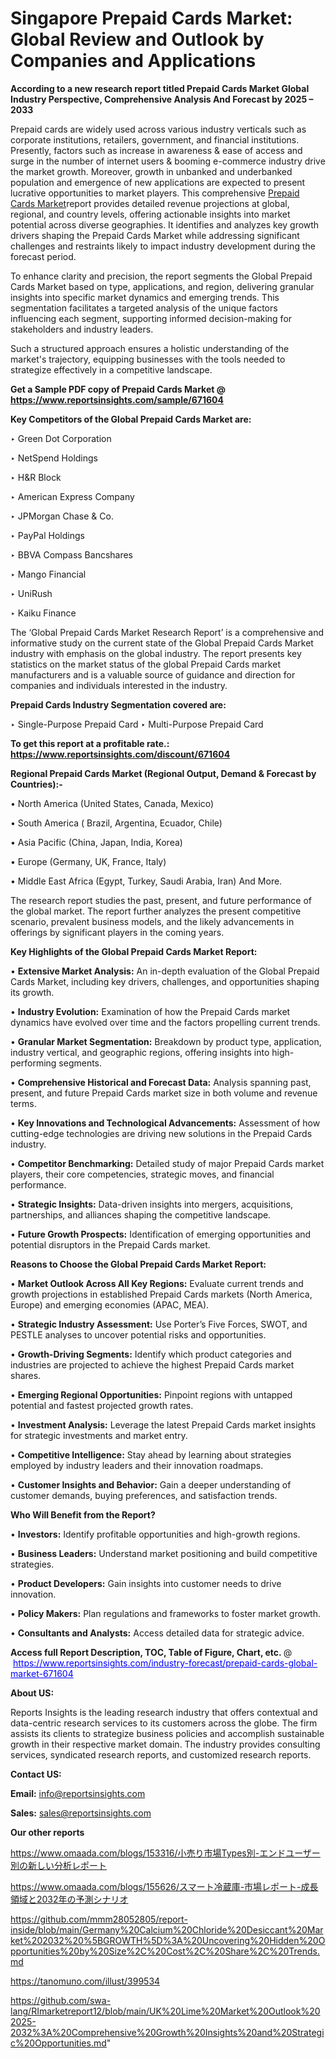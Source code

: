 # Singapore Prepaid Cards Market: Global Review and Outlook by Companies and Applications

<strong>According to a new research report titled Prepaid Cards Market Global Industry Perspective, Comprehensive Analysis And Forecast by 2025 – 2033</strong>

Prepaid cards are widely used across various industry verticals such as corporate institutions, retailers, government, and financial institutions. Presently, factors such as increase in awareness & ease of access and surge in the number of internet users & booming e-commerce industry drive the market growth. Moreover, growth in unbanked and underbanked population and emergence of new applications are expected to present lucrative opportunities to market players. This comprehensive <a href=https://www.reportsinsights.com/sample/671604>Prepaid Cards Market</a>report provides detailed revenue projections at global, regional, and country levels, offering actionable insights into market potential across diverse geographies. It identifies and analyzes key growth drivers shaping the Prepaid Cards Market while addressing significant challenges and restraints likely to impact industry development during the forecast period.

To enhance clarity and precision, the report segments the Global Prepaid Cards Market based on type, applications, and region, delivering granular insights into specific market dynamics and emerging trends. This segmentation facilitates a targeted analysis of the unique factors influencing each segment, supporting informed decision-making for stakeholders and industry leaders.

Such a structured approach ensures a holistic understanding of the market's trajectory, equipping businesses with the tools needed to strategize effectively in a competitive landscape.

<strong>Get a Sample PDF copy of Prepaid Cards Market </strong><strong>@<a href=https://www.reportsinsights.com/sample/671604 style=color:#0000ff;> https://www.reportsinsights.com/sample/671604</a></strong></font>

<strong>Key Competitors of the Global Prepaid Cards Market are:</strong>

‣ Green Dot Corporation

‣ NetSpend Holdings

‣ H&R Block

‣ American Express Company

‣ JPMorgan Chase & Co.

‣ PayPal Holdings

‣ BBVA Compass Bancshares

‣ Mango Financial

‣ UniRush

‣ Kaiku Finance

The ‘Global Prepaid Cards Market Research Report’ is a comprehensive and informative study on the current state of the Global Prepaid Cards Market industry with emphasis on the global industry. The report presents key statistics on the market status of the global Prepaid Cards market manufacturers and is a valuable source of guidance and direction for companies and individuals interested in the industry.

<strong>Prepaid Cards Industry Segmentation covered are:</strong>

‣ Single-Purpose Prepaid Card
‣ Multi-Purpose Prepaid Card

<strong>To get this report at a profitable rate.: <a href=https://www.reportsinsights.com/discount/671604 style=color:#0000ff;>https://www.reportsinsights.com/discount/671604</a></strong></font>

<strong>Regional Prepaid Cards Market (Regional Output, Demand &amp; Forecast by Countries):-</strong>

• North America (United States, Canada, Mexico)

• South America ( Brazil, Argentina, Ecuador, Chile)

• Asia Pacific (China, Japan, India, Korea)

• Europe (Germany, UK, France, Italy)

• Middle East Africa (Egypt, Turkey, Saudi Arabia, Iran) And More.

The research report studies the past, present, and future performance of the global market. The report further analyzes the present competitive scenario, prevalent business models, and the likely advancements in offerings by significant players in the coming years.

<strong>Key Highlights of the Global Prepaid Cards Market Report:</strong>

• <strong>Extensive Market Analysis:</strong> An in-depth evaluation of the Global Prepaid Cards Market, including key drivers, challenges, and opportunities shaping its growth.

• <strong>Industry Evolution:</strong> Examination of how the Prepaid Cards market dynamics have evolved over time and the factors propelling current trends.

• <strong>Granular Market Segmentation:</strong> Breakdown by product type, application, industry vertical, and geographic regions, offering insights into high-performing segments.

• <strong>Comprehensive Historical and Forecast Data:</strong> Analysis spanning past, present, and future Prepaid Cards market size in both volume and revenue terms.

• <strong>Key Innovations and Technological Advancements:</strong> Assessment of how cutting-edge technologies are driving new solutions in the Prepaid Cards industry.

• <strong>Competitor Benchmarking:</strong> Detailed study of major Prepaid Cards market players, their core competencies, strategic moves, and financial performance.

• <strong>Strategic Insights:</strong> Data-driven insights into mergers, acquisitions, partnerships, and alliances shaping the competitive landscape.

• <strong>Future Growth Prospects:</strong> Identification of emerging opportunities and potential disruptors in the Prepaid Cards market.

<strong>Reasons to Choose the Global Prepaid Cards Market Report:</strong>

• <strong>Market Outlook Across All Key Regions:</strong> Evaluate current trends and growth projections in established Prepaid Cards markets (North America, Europe) and emerging economies (APAC, MEA).

• <strong>Strategic Industry Assessment:</strong> Use Porter’s Five Forces, SWOT, and PESTLE analyses to uncover potential risks and opportunities.

• <strong>Growth-Driving Segments:</strong> Identify which product categories and industries are projected to achieve the highest Prepaid Cards market shares.

• <strong>Emerging Regional Opportunities:</strong> Pinpoint regions with untapped potential and fastest projected growth rates.

• <strong>Investment Analysis:</strong> Leverage the latest Prepaid Cards market insights for strategic investments and market entry.

• <strong>Competitive Intelligence:</strong> Stay ahead by learning about strategies employed by industry leaders and their innovation roadmaps.

• <strong>Customer Insights and Behavior:</strong> Gain a deeper understanding of customer demands, buying preferences, and satisfaction trends.

<strong>Who Will Benefit from the Report?</strong>

• <strong>Investors:</strong> Identify profitable opportunities and high-growth regions.

• <strong>Business Leaders:</strong> Understand market positioning and build competitive strategies.

• <strong>Product Developers:</strong> Gain insights into customer needs to drive innovation.

• <strong>Policy Makers:</strong> Plan regulations and frameworks to foster market growth.

• <strong>Consultants and Analysts:</strong> Access detailed data for strategic advice.
</ul>
<strong>Access full Report Description, TOC, Table of Figure, Chart, etc. </strong>@  <a href=https://www.reportsinsights.com/industry-forecast/prepaid-cards-global-market-671604 style=color:#0000ff;>https://www.reportsinsights.com/industry-forecast/prepaid-cards-global-market-671604</a></font>

<strong><strong>About US</strong>:</strong>

Reports Insights is the leading research industry that offers contextual and data-centric research services to its customers across the globe. The firm assists its clients to strategize business policies and accomplish sustainable growth in their respective market domain. The industry provides consulting services, syndicated research reports, and customized research reports.

<strong>Contact US:</strong>

<p class=""""><b>Email:</b> <a href=mailto:info@reportsinsights.com>info@reportsinsights.com</a></p>
<p class=""""><b>Sales:</b> <a href=mailto:sales@reportsinsights.com>sales@reportsinsights.com</a></p>

<strong>Our other reports</strong>

<a href=https://www.omaada.com/blogs/153316/小売り市場Types別-エンドユーザー別の新しい分析レポート>https://www.omaada.com/blogs/153316/小売り市場Types別-エンドユーザー別の新しい分析レポート</a>

<a href=https://www.omaada.com/blogs/155626/スマート冷蔵庫-市場レポート-成長領域と2032年の予測シナリオ>https://www.omaada.com/blogs/155626/スマート冷蔵庫-市場レポート-成長領域と2032年の予測シナリオ</a>

<a href=https://github.com/mmm28052805/report-inside/blob/main/Germany%20Calcium%20Chloride%20Desiccant%20Market%202032%20%5BGROWTH%5D%3A%20Uncovering%20Hidden%20Opportunities%20by%20Size%2C%20Cost%2C%20Share%2C%20Trends.md>https://github.com/mmm28052805/report-inside/blob/main/Germany%20Calcium%20Chloride%20Desiccant%20Market%202032%20%5BGROWTH%5D%3A%20Uncovering%20Hidden%20Opportunities%20by%20Size%2C%20Cost%2C%20Share%2C%20Trends.md</a>

<a href=https://tanomuno.com/illust/399534>https://tanomuno.com/illust/399534</a>

<a href=https://github.com/swa-lang/RImarketreport12/blob/main/UK%20Lime%20Market%20Outlook%202025-2032%3A%20Comprehensive%20Growth%20Insights%20and%20Strategic%20Opportunities.md>https://github.com/swa-lang/RImarketreport12/blob/main/UK%20Lime%20Market%20Outlook%202025-2032%3A%20Comprehensive%20Growth%20Insights%20and%20Strategic%20Opportunities.md</a>"

